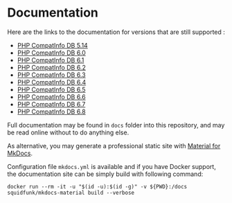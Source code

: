 # Documentation

Here are the links to the documentation for versions that are still supported : 

- [PHP CompatInfo DB 5.14](https://llaville.github.io/php-compatinfo-db/5.14/)
- [PHP CompatInfo DB 6.0](https://llaville.github.io/php-compatinfo-db/6.0/)
- [PHP CompatInfo DB 6.1](https://llaville.github.io/php-compatinfo-db/6.1/)
- [PHP CompatInfo DB 6.2](https://llaville.github.io/php-compatinfo-db/6.2/)
- [PHP CompatInfo DB 6.3](https://llaville.github.io/php-compatinfo-db/6.3/)
- [PHP CompatInfo DB 6.4](https://llaville.github.io/php-compatinfo-db/6.4/)
- [PHP CompatInfo DB 6.5](https://llaville.github.io/php-compatinfo-db/6.5/)
- [PHP CompatInfo DB 6.6](https://llaville.github.io/php-compatinfo-db/6.6/)
- [PHP CompatInfo DB 6.7](https://llaville.github.io/php-compatinfo-db/6.7/)
- [PHP CompatInfo DB 6.8](https://llaville.github.io/php-compatinfo-db/6.8/)

Full documentation may be found in `docs` folder into this repository, and may be read online without to do anything else.

As alternative, you may generate a professional static site with [Material for MkDocs][mkdocs-material].

Configuration file `mkdocs.yml` is available and if you have Docker support, 
the documentation site can be simply build with following command:

```shell
docker run --rm -it -u "$(id -u):$(id -g)" -v ${PWD}:/docs squidfunk/mkdocs-material build --verbose
```

[mkdocs-material]: https://github.com/squidfunk/mkdocs-material
